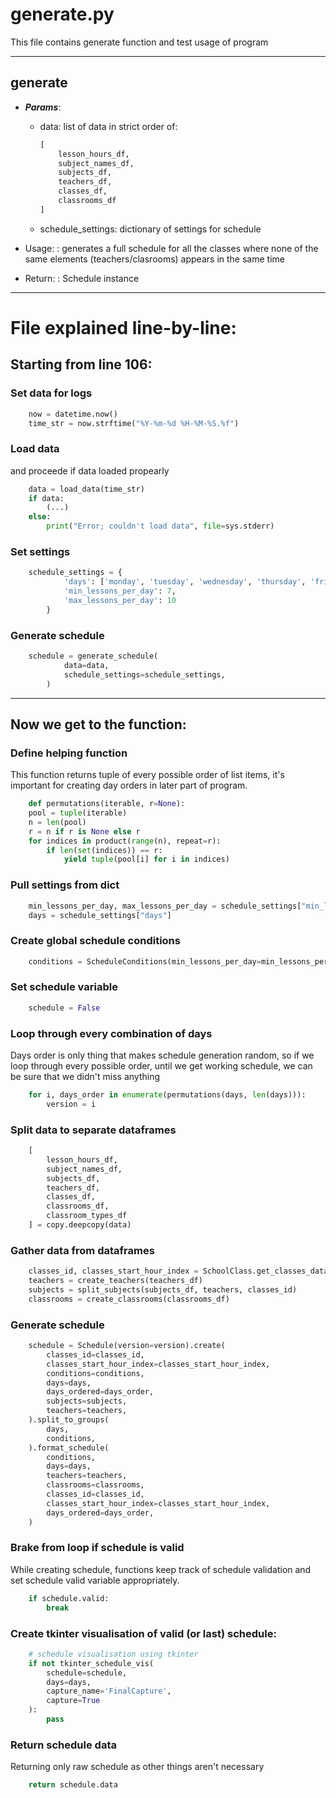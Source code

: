 # generate.py
  
This file contains generate function and test usage of program

---

## generate
  * ***Params***:
      * data: list of data in strict order of:  
        ```python
        [  
            lesson_hours_df,  
            subject_names_df,  
            subjects_df,  
            teachers_df,  
            classes_df,  
            classrooms_df  
        ] 
        ```

      * schedule_settings: dictionary of settings for schedule
    
  * Usage:
  : generates a full schedule for all the classes where none of the same elements (teachers/clasrooms) appears
    in the same time
    
  * Return:
  : Schedule instance

--- 

# File explained line-by-line:

## Starting from line 106:

### Set data for logs
```python
    now = datetime.now()
    time_str = now.strftime("%Y-%m-%d %H-%M-%S.%f")
```

### Load data 
and proceede if data loaded propearly
```python
    data = load_data(time_str)
    if data:
        (...)
    else:
        print("Error; couldn't load data", file=sys.stderr)
```

### Set settings
```python
    schedule_settings = {
            'days': ['monday', 'tuesday', 'wednesday', 'thursday', 'friday'],
            'min_lessons_per_day': 7,
            'max_lessons_per_day': 10
        }
```

### Generate schedule
```python
    schedule = generate_schedule(
            data=data,
            schedule_settings=schedule_settings,
        )
```

---
## Now we get to the function:


### Define helping function
This function returns tuple of every possible order of list items,
it's important for creating day orders in later part of program.
```python
    def permutations(iterable, r=None):
    pool = tuple(iterable)
    n = len(pool)
    r = n if r is None else r
    for indices in product(range(n), repeat=r):
        if len(set(indices)) == r:
            yield tuple(pool[i] for i in indices)
```

### Pull settings from dict
```python
    min_lessons_per_day, max_lessons_per_day = schedule_settings["min_lessons_per_day"], schedule_settings["max_lessons_per_day"]
    days = schedule_settings["days"]
```

### Create global schedule conditions
```python
    conditions = ScheduleConditions(min_lessons_per_day=min_lessons_per_day, max_lessons_per_day=max_lessons_per_day)
```

### Set schedule variable
```python
    schedule = False
```

### Loop through every combination of days
Days order is only thing that makes schedule generation random,
so if we loop through every possible order, until we get working schedule,
we can be sure that we didn't miss anything
```python
    for i, days_order in enumerate(permutations(days, len(days))):
        version = i
```

### Split data to separate dataframes
```python
    [
        lesson_hours_df,
        subject_names_df,
        subjects_df,
        teachers_df,
        classes_df,
        classrooms_df,
        classroom_types_df
    ] = copy.deepcopy(data)
```

### Gather data from dataframes
```python
    classes_id, classes_start_hour_index = SchoolClass.get_classes_data(classes_df)
    teachers = create_teachers(teachers_df)
    subjects = split_subjects(subjects_df, teachers, classes_id)
    classrooms = create_classrooms(classrooms_df)
```

### Generate schedule
```python
    schedule = Schedule(version=version).create(
        classes_id=classes_id,
        classes_start_hour_index=classes_start_hour_index,
        conditions=conditions,
        days=days,
        days_ordered=days_order,
        subjects=subjects,
        teachers=teachers,
    ).split_to_groups(
        days,
        conditions,
    ).format_schedule(
        conditions,
        days=days,
        teachers=teachers,
        classrooms=classrooms,
        classes_id=classes_id,
        classes_start_hour_index=classes_start_hour_index,
        days_ordered=days_order,
    )
```

### Brake from loop if schedule is valid
While creating schedule, functions keep track of schedule validation and set schedule valid variable appropriately.
```python
    if schedule.valid:
        break
```

### Create tkinter visualisation of valid (or last) schedule:
```python
    # schedule visualisation using tkinter
    if not tkinter_schedule_vis(
        schedule=schedule,
        days=days,
        capture_name='FinalCapture',
        capture=True
    ):
        pass

```

### Return schedule data
Returning only raw schedule as other things aren't necessary
```python
    return schedule.data
```